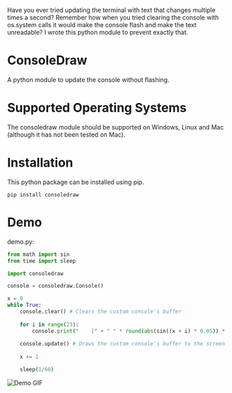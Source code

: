 Have you ever tried updating the terminal with text that changes multiple times a second? Remember how when you tried clearing the console with os.system calls it would make the console flash and make the text unreadable? I wrote this python module to prevent exactly that.

# ConsoleDraw
A python module to update the console without flashing.

# Supported Operating Systems
The consoledraw module should be supported on Windows, Linux and Mac (although it has not been tested on Mac).

# Installation
This python package can be installed using pip.
```
pip install consoledraw
```

# Demo
demo.py:
```python
from math import sin
from time import sleep

import consoledraw

console = consoledraw.Console()

x = 0
while True:
    console.clear() # Clears the custom console's buffer
    
    for i in range(23):
        console.print("    |" + " " * round(abs(sin((x + i) * 0.05)) * 9.5) + "O") # Prints to the custom console's buffer (works the same as python's built-in print)
    
    console.update() # Draws the custom console's buffer to the screen
    
    x += 1

    sleep(1/60) 
```
![Demo GIF](https://media0.giphy.com/media/gXfAUJAD8hHwBcJIFP/giphy.gif?cid=790b7611aab0b776e0e3796d1e0e0e60f7012fc4300d0b9e&rid=giphy.gif&ct=g)
